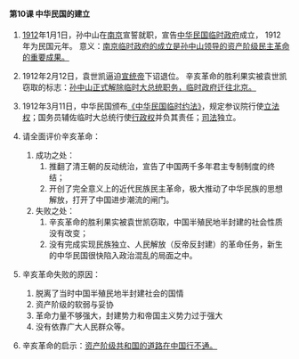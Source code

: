#### 第10课 中华民国的建立

1. <u>1912</u>年1月1日，孙中山在<u>南京</u>宣誓就职，宣告<u>中华民国临时政府</u>成立， 1912 年为民国元年。 意义：<u>南京临时政府的成立是孙中山领导的资产阶级民主革命的重要成果。</u>
2. 1912年2月12日，袁世凯逼迫<u>宣统帝</u>下诏退位。 辛亥革命的胜利果实被袁世凯窃取的标志：<u>孙中山正式解除临时大总统职务，临时政府迁往北京。</u>
3. 1912年3月11日，中华民国颁布<u>《中华民国临时约法》</u>，规定参议院行使<u>立法权</u>；国务员辅佐临时大总统行使<u>行政权</u>并负其责任；<u>司法</u>独立。
4. 请全面评价辛亥革命：

   1. 成功之处：
      1. 推翻了清王朝的反动统治，宣告了中国两千多年君主专制制度的终结；
      2. 开创了完全意义上的近代民族民主革命，极大推动了中华民族的思想解放，打开了中国进步潮流的闸门。
   2. 失败之处：
      1. 辛亥革命的胜利果实被袁世凯窃取，中国半殖民地半封建的社会性质没有改变；
      2. 没有完成实现民族独立、人民解放（反帝反封建）的革命任务，新生的中华民国很快陷入政治混乱的局面之中。

5. 辛亥革命失败的原因：

   1. 脱离了当时中国半殖民地半封建社会的国情
   2. 资产阶级的软弱与妥协
   3. 革命力量不够强大，封建势力和帝国主义势力过于强大
   4. 没有依靠广大人民群众等。

6. 辛亥革命的启示：<u>资产阶级共和国的道路在中国行不通。</u>